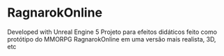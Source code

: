 # RagnarokOnline

Developed with Unreal Engine 5
Projeto para efeitos didáticos
feito como protótipo do MMORPG
RagnarokOnline em uma versão
mais realista, 3D, etc